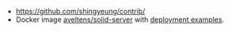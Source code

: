 
* https://github.com/shingyeung/contrib/
* Docker image [aveltens/solid-server](https://hub.docker.com/r/aveltens/solid-server) with [deployment examples](https://github.com/angelo-v/docker-solid-server/tree/master/examples).
